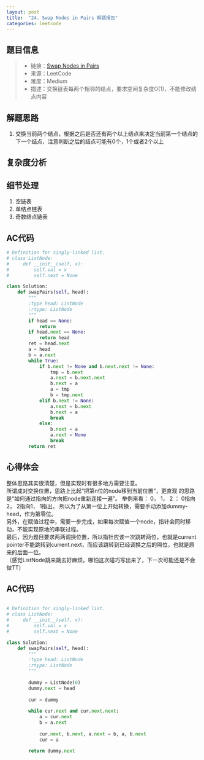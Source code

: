 ```yaml
---
layout: post
title:  "24. Swap Nodes in Pairs 解题报告"
categories: leetcode
---
```



## 题目信息

> * 链接：[Swap Nodes in Pairs](https://leetcode.com/problems/swap-nodes-in-pairs/description/)
> * 来源：LeetCode
> * 难度：Medium
> * 描述：交换链表每两个相邻的结点，要求空间复杂度O(1)，不能修改结点内容

## 解题思路
1. 交换当前两个结点，根据之后是否还有两个以上结点来决定当前第一个结点的下一个结点，注意判断之后的结点可能有0个，1个或者2个以上

## 复杂度分析

## 细节处理
1. 空链表
2. 单结点链表
3. 奇数结点链表

## AC代码

``` python
# Definition for singly-linked list.
# class ListNode:
#     def __init__(self, x):
#         self.val = x
#         self.next = None

class Solution:
    def swapPairs(self, head):
        """
        :type head: ListNode
        :rtype: ListNode
        """
        if head == None:
            return
        if head.next == None:
            return head
        ret = head.next
        a = head
        b = a.next
        while True:
            if b.next != None and b.next.next != None:
                tmp = b.next
                a.next = b.next.next
                b.next = a
                a = tmp
                b = tmp.next
            elif b.next != None:
                a.next = b.next
                b.next = a
                break
            else:
                b.next = a
                a.next = None
                break
        return ret

```

## 心得体会
整体思路其实很清楚，但是实现时有很多地方需要注意。   
所谓成对交换位置，思路上比起“把第n位的node移到当前位置”，更直观   的思路是“如何通过指向的方向把node重新连接一遍”。 举例来看： 0， 1， 2 ： 0指向2， 2指向1， 1指出。
所以为了从第一位上开始转换，需要手动添加dummy-head，作为第零位。   
另外，在赋值过程中，需要一步完成，如果每次赋值一个node，指针会同时移动，不能实现原地的串联过程。   
最后，因为题目要求两两调换位置，所以指针应该一次跳转两位，也就是current  pointer不能跳转到current.next，而应该跳转到已经调换之后的隔位，也就是原来的后面一位。  
（感觉ListNode跳来跳去好麻烦，哪怕这次碰巧写出来了，下一次可能还是不会做TT）   


## AC代码

``` python

# Definition for singly-linked list.
# class ListNode:
#     def __init__(self, x):
#         self.val = x
#         self.next = None

class Solution:
    def swapPairs(self, head):
        """
        :type head: ListNode
        :rtype: ListNode
        """
        
        dummy = ListNode(0)
        dummy.next = head
        
        cur = dummy
        
        while cur.next and cur.next.next:
            a = cur.next
            b = a.next
            
            cur.next, b.next, a.next = b, a, b.next            
            cur = a
            
        return dummy.next

```



[jekyll-docs]: https://jekyllrb.com/docs/home
[jekyll-gh]:   https://github.com/jekyll/jekyll
[jekyll-talk]: https://talk.jekyllrb.com/

